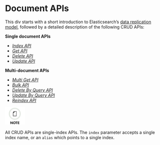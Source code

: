 # Document APIs

This div starts with a short introduction to Elasticsearch’s [data replication model](docs-replication.html "Reading and Writing documents"), followed by a detailed description of the following CRUD APIs:

 **Single document APIs**

  * [_Index API_](docs-index_.html "Index API")
  * [_Get API_](docs-get.html "Get API")
  * [_Delete API_](docs-delete.html "Delete API")
  * [_Update API_](docs-update.html "Update API")



**Multi-document APIs**

  * [_Multi Get API_](docs-multi-get.html "Multi Get API")
  * [_Bulk API_](docs-bulk.html "Bulk API")
  * [_Delete By Query API_](docs-delete-by-query.html "Delete By Query API")
  * [_Update By Query API_](docs-update-by-query.html "Update By Query API")
  * [_Reindex API_](docs-reindex.html "Reindex API")



![Note](images/icons/note.png)

All CRUD APIs are single-index APIs. The `index` parameter accepts a single index name, or an `alias` which points to a single index.

